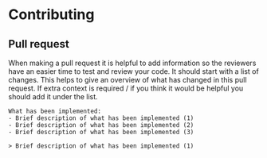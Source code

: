 # Contributing

## Pull request

When making a pull request it is helpful to add information so the reviewers have an easier time to test and review your code. It should start with a list of changes. This helps to give an overview of what has changed in this pull request. If extra context is required / if you think it would be helpful you should add it under the list. 


```
What has been implemented:
- Brief description of what has been implemented (1)
- Brief description of what has been implemented (2)
- Brief description of what has been implemented (3)

> Brief description of what has been implemented (1)

```